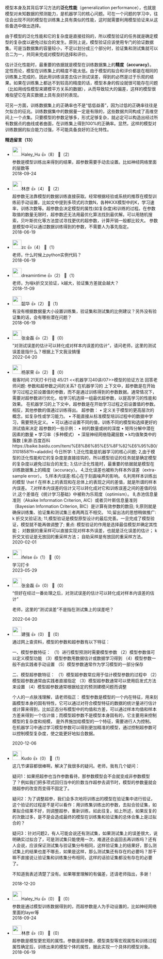模型本身及其背后学习方法的**泛化性能**（generalization performance），也就是模型对未知数据的预测能力，是机器学习的核心问题。可在一个问题的学习中，往往会出现不同的模型在训练集上具有类似的性能，这时就需要利用模型验证来从这些备选中做出选择。

由于模型的泛化性能和它的复杂度是直接挂钩的，所以模型验证的任务就是确定模型的复杂度以避免过拟合的发生。原则上说，模型验证应该使用专门的验证数据集。可是当数据集的容量较小，不足以划分成三个部分时，验证集和测试集就可以合二为一，共同来完成对模型的选择和评价。

估计泛化性能时，最重要的依据就是模型在训练数据集上的**精度（accuracy）**。定性而论，模型在训练集上的精度不能太低。由于模型的拟合和评价都是在相同的训练集上完成的，因此用训练误差去估计测试误差，得到的必然是过于乐观的结果。如果在训练集上都达不到较高的精度的话，模型本身的假设就很可能存在问题（比如用线性模型来建模平方关系的数据），从而导致较大的偏差，这样的模型很难指望它在真实数据上具有良好的表现。

可另一方面，训练数据集上的正确率也不是“低低益善”，因为过低的正确率往往是欠拟合的征兆。训练数据集中的数据量一定是有限的，这些数据共同构成了高维空间上一个点集。只要模型的参数足够多，形式足够复杂，就必定可以构造出经过所有数据点的曲线或者曲面，在训练集上得到100%的正确率。显然，这样的模型对训练数据的拟合能力过强，不可能具备良好的泛化特性。
<div><strong>精选留言（13）</strong></div><ul>
<li><img src="https://static001.geekbang.org/account/avatar/00/10/08/ae/e3649ed6.jpg" width="30px"><span>Haley_Hu</span> 👍（8） 💬（2）<div>参数是模型训练出来得到的结果，超参数需要手动去设置。比如神经网络里面的层数等</div>2018-09-24</li><br/><li><img src="https://static001.geekbang.org/account/avatar/00/0f/c1/a7/5e66d331.jpg" width="30px"><span>林彦</span> 👍（4） 💬（2）<div>超参数无法靠模型的数据训练直接获取。经常根据经验或系统的推荐在模型训练前手动设置，比如文中提到多项式的次数N，各种KXX模型中的K，学习速率，训练次数等。超参数会决定模型的属性(如复杂度)和训练的过程。在参数取值的数量无限时，超参数还无法用最优化算法找到最优解。可以用随机搜索，贝叶斯优化等方法尝试寻找更优的超参数，计算开销一般都比较大。
参数是模型中可以通过数据训练得到的参数，不需要人为事先指定。</div>2018-06-19</li><br/><li><img src="https://static001.geekbang.org/account/avatar/00/0f/76/9e/dc53669e.jpg" width="30px"><span>zc</span> 👍（4） 💬（1）<div>老师，什么时候上python实例代码？</div>2018-06-19</li><br/><li><img src="http://thirdwx.qlogo.cn/mmopen/vi_32/6kFLT2oIiaU6fMCsC6ic2BWnXdm87OB3VibGFf4TUiaHQrUvU9V9hD3e2z8WwdOkumCWBZ8y05ia00UyicJorX5Xcskg/132" width="30px"><span>dreamintime</span> 👍（2） 💬（1）<div>老师，为啥k折交叉验证，k越大，验证集方差就会越大？</div>2018-11-09</li><br/><li><img src="http://thirdwx.qlogo.cn/mmopen/vi_32/Q0j4TwGTfTI1EgOAyyS2vJicx5uIpNbWsEElUtNuD1WDBHuJ0NNx6k6ZDzEia7ibrI8L9679vFXzBMm7Q2zx6cjGg/132" width="30px"><span>韶华</span> 👍（2） 💬（1）<div>有没有根据数据量大小设置训练集，验证集和测试集的比例建议？另外没有验证集的话，会有哪些潜在问题？</div>2018-06-19</li><br/><li><img src="https://static001.geekbang.org/account/avatar/00/13/4f/81/3c228f3a.jpg" width="30px"><span>张金磊</span> 👍（2） 💬（0）<div>“对测试误差的估计可以转化成对样本内误差的估计”，请问老师，这里的测试误差是指什么？根据上下文我没搞懂</div>2022-04-20</li><br/><li><img src="http://thirdwx.qlogo.cn/mmopen/vi_32/g1icQRbcv1QvJ5U8Cqk0ZqMH5PcMTXcZ8TpS5utE4SUzHcnJA3FYGelHykpzTfDh55ehE8JO9Zg9VGSJW7Wxibxw/132" width="30px"><span>杨家荣</span> 👍（2） 💬（0）<div>极客时间
21天打卡行动 45&#47;21
&lt;&lt;机器学习40讲&#47;07&gt;&gt;模型的验证方法
回答老师问题:
参数和超参数之间的关系?
在机器学习的
	上下文中，超参数是在开始学习过程之前设置值的参数，而不是通过训练得到的参数数据。通常情况下，需要对超参数进行优化，给学习机选择一组最优超参数，以提高学习的性能和效果。
	在机器学习的上下文中，超参数是在开始学习过程之前设置值的参数。 相反，其他参数的值通过训练得出。
	超参数：
	• 定义关于模型的更高层次的概念，如复杂性或学习能力。
	• 不能直接从标准模型培训过程中的数据中学习，需要预先定义。
	• 可以通过设置不同的值，训练不同的模型和选择更好的测试值来决定
	超参数的一些示例：
	• 树的数量或树的深度
	• 矩阵分解中潜在因素的数量
	• 学习率（多种模式）
	• 深层神经网络隐藏层数
	• k均值聚类中的簇数
[来源:百度百科https:&#47;&#47;baike.baidu.com&#47;item&#47;%E8%B6%85%E5%8F%82%E6%95%B0&#47;3101858?fr=aladdin]
今日所学:
1,泛化性能是机器学习的核心问题;
2,由于模型的泛化性能和它的复杂度是直接挂钩的，所以模型验证的任务就是确定模型的复杂度以避免过拟合的发生;
3,估计泛化性能时，最重要的依据就是模型在训练数据集上的精度（accuracy）。
4,泛化误差也被称为样本外误差（extra-sample error）。
5,样本内误差:核心在于刻画噪声的影响。
6,利用样本训练出的模型 \hat f 在样本上的表现和在总体上的表现之间的差值，就是所谓的样本内误差。
7,对样本内误差的估计又可以转化成对它和训练误差之间的差值的估计,这个差值在《统计学习基础》中被称为乐观度（optimism）。
8,赤池信息量准则（Akaike Information Criterion, AIC）或者贝叶斯信息量准则（Bayesian Information Criterion, BIC）是计算有效参数的数目;
9,原则就是确保训练集、验证集和测试集三者两两互不相交。
10,留出法的思想稍做推广: k 折交叉验证法;
11,模型验证是模型原型设计的最后完善。一旦完成了模型验证，模型就不能再做调整了;
重点:
模型验证的作用是选择最佳模型并确定其性能；
对数据的重采样可以直接实现对样本外误差，也就是泛化误差的估计；
 k 折交叉验证是无放回的重采样方法；
 自助采样是有放回的重采样方法。</div>2020-02-01</li><br/><li><img src="https://static001.geekbang.org/account/avatar/00/26/eb/d7/90391376.jpg" width="30px"><span>ifelse</span> 👍（1） 💬（0）<div>学习打卡</div>2023-05-29</li><br/><li><img src="https://static001.geekbang.org/account/avatar/00/13/4f/81/3c228f3a.jpg" width="30px"><span>张金磊</span> 👍（0） 💬（0）<div>“但好在经过一番处理之后，对测试误差的估计可以转化成对样本内误差的估计”

老师，这里的“测试误差”不是指在测试集上的误差吧？</div>2022-04-20</li><br/><li><img src="https://static001.geekbang.org/account/avatar/00/15/51/86/b5fd8dd8.jpg" width="30px"><span>建强</span> 👍（0） 💬（0）<div>
通过网上查资料，模型的参数和超参数有以下特征：

一、模型参数特征：
（1）进行模型预测时需要模型参数
（2）模型参数值可以定义模型功能
（3）模型参数用数据估计或数据学习得到
（4）模型参数一般不由实践者手动设置
（5）模型参数通常作为学习模型的一部分保存

二、模型超参数特征：
（1）模型超参数常应用于估计模型参数的过程中
（2）模型超参数通常由实践者直接指定
（3）模型超参数通常可以使用启发式方法来设置
（4）模型超参数通常根据给定的预测建模问题而调整

个人的一点肤浅理解，请老师指正：
    模型参数是模型的一个内在特征，用来刻画模型本身的固有特性，它可以通过对符合模型特征的数据的统计量进行估计或计算来得到，比如正态分布模型中的均值和方差，可以通过样本均值和样本方差来得到一个估计值；而模型超参数不是模型本身固有的，它主要用来控制模型的复杂度和规模，
是外界施加给模型的一个特征，需要进行人为控制。
    在机器学习中通过学习模型参数可以得到更加精准的模型，通过控制超参数可以控制模型复杂度，使之能更好地拟合数据。</div>2020-12-06</li><br/><li><img src="https://static001.geekbang.org/account/avatar/00/0f/d2/94/8bd217f1.jpg" width="30px"><span>Kudo</span> 👍（0） 💬（1）<div>这几节课容都很棒啊，解决了我很多的疑问。老师，我有几个疑问：

疑问1：如果把超参也当作参数看待，那参数模型会不会就变成非参数模型了？例如我们把多项式回归当中的阶数当作超参去调节时，模型的参数量就会随超参的改变而变得不固定了。

疑问2：为了调整超参，我们会多次地将训练出的模型在验证集中进行验证，这个验证的过程是不是可以看作：用训练集训练出的参数，去拟合验证集，如果拟合结果不好，则调整超参，重新训练，如此往复。如上所述，如果反复的的次数过多，是不是会造成最终的模型在训练集和验证集的总体合集上是过拟合的？

疑问3：针对问题2，有人可能会说还有测试集，如果测试集上的误差很大，说明确实过拟合了，可是测试集只能使用一次，难道还会返回去再训练吗？还有人会说，应该保证测试集与验证集分布相同，这样验证集上的结果好，那么测试集上的结果也差不哪去，如果是这样，那么测试集还有存在的必要吗？那干嘛不直接说让验证集和训练集分布相同，这样的话验证集都没有存在的必要了。

不知道我表述清楚了没有。如果哪里理解的有偏差，还请老师指出，多谢！</div>2018-12-20</li><br/><li><img src="https://static001.geekbang.org/account/avatar/00/10/08/ae/e3649ed6.jpg" width="30px"><span>Haley_Hu</span> 👍（0） 💬（0）<div>参数是通过模型训练数据得到的，而超参数是人为手动设置的，比如神经网络里面的layer等</div>2018-09-24</li><br/><li><img src="https://static001.geekbang.org/account/avatar/00/0f/c1/a7/5e66d331.jpg" width="30px"><span>林彦</span> 👍（0） 💬（0）<div>超参数是模型更宏观的属性。参数是超参数，模型类型等宏观属性和训练过程属性确定后，训练出来的模型个体的属性，据此实现一个具体的模型对象。</div>2018-06-19</li><br/>
</ul>